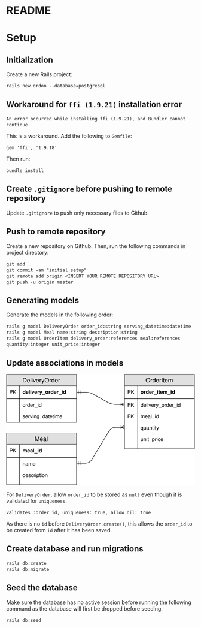 # README

# Setup

## Initialization

Create a new Rails project:

```
rails new ordoo --database=postgresql
```

## Workaround for `ffi (1.9.21)` installation error

```
An error occurred while installing ffi (1.9.21), and Bundler cannot continue.
```

This is a workaround. Add the following to `Gemfile`:

```
gem 'ffi', '1.9.18'
```

Then run:

```
bundle install
```

## Create `.gitignore` before pushing to remote repository

Update `.gitignore` to push only necessary files to Github.

## Push to remote repository

Create a new repository on Github. Then, run the following commands in project directory:

```
git add .
git commit -am "initial setup"
git remote add origin <INSERT YOUR REMOTE REPOSITORY URL>
git push -u origin master
```

## Generating models

Generate the models in the following order:

```
rails g model DeliveryOrder order_id:string serving_datetime:datetime
rails g model Meal name:string description:string
rails g model OrderItem delivery_order:references meal:references quantity:integer unit_price:integer
```

## Update associations in models

![Entity Relationship Diagram](./documentation/ordoo_erd.svg)

For `DeliveryOrder`, allow `order_id` to be stored as `null` even though it is validated for `uniqueness`.

```
validates :order_id, uniqueness: true, allow_nil: true
```

As there is no `id` before `DeliveryOrder.create()`, this allows the `order_id` to be created from `id` after it has been saved.

## Create database and run migrations

```
rails db:create
rails db:migrate
```

## Seed the database

Make sure the database has no active session before running the following command as the database will first be dropped before seeding.

```
rails db:seed
```

<!--
This README would normally document whatever steps are necessary to get the
application up and running.

Things you may want to cover:

* Ruby version

* System dependencies

* Configuration

* Database creation

* Database initialization

* How to run the test suite

* Services (job queues, cache servers, search engines, etc.)

* Deployment instructions

* ...
-->
